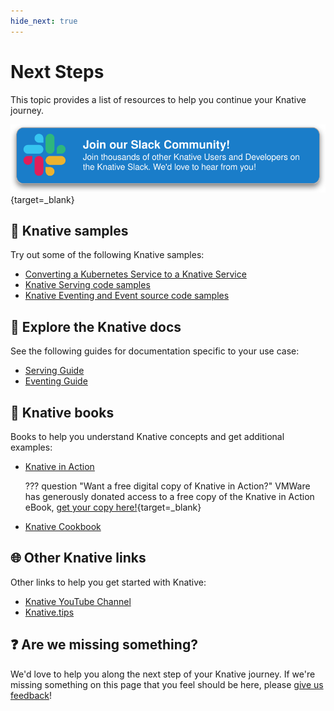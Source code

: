```yaml
---
hide_next: true
---
```

# Next Steps

This topic provides a list of resources to help you continue your Knative journey.

[![Knative Slack Link](images/slack-button.svg)](https://slack.knative.dev/){target=_blank}

## :test_tube: Knative samples

Try out some of the following Knative samples:

- [Converting a Kubernetes Service to a Knative Service](../serving/convert-deployment-to-knative-service.md)
- [Knative Serving code samples](../samples/serving.md)
- [Knative Eventing and Event source code samples](../samples/eventing.md)

## :page_with_curl: Explore the Knative docs

See the following guides for documentation specific to your use case:

- [Serving Guide](../serving/README.md)
- [Eventing Guide](../eventing/README.md)

## :book: Knative books

Books to help you understand Knative concepts and get additional examples:

- [Knative in Action](https://www.manning.com/books/knative-in-action)

    ??? question "Want a free digital copy of Knative in Action?"
        VMWare has generously donated access to a free copy of the Knative in Action eBook, [get your copy here!](https://tanzu.vmware.com/content/ebooks/knative-in-action){target=_blank}

- [Knative Cookbook](https://www.oreilly.com/library/view/knative-cookbook/9781492061182/)

## :globe_with_meridians: Other Knative links

Other links to help you get started with Knative:

- [Knative YouTube Channel](https://www.youtube.com/channel/UCq7cipu-A1UHOkZ9fls1N8A)
- [Knative.tips](https://knative.tips/)

## :question: Are we missing something?

We'd love to help you along the next step of your Knative journey. If we're missing something on this page that you feel should be here, please [give us feedback](https://forms.gle/Ab44BUBowmnnJsdW9)!
